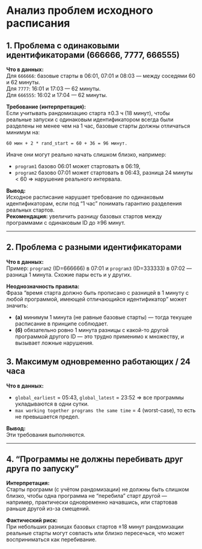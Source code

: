 # Анализ проблем исходного расписания

## 1. Проблема с одинаковыми идентификаторами (666666, 7777, 666555)

**Что в данных:**  
Для `666666`: базовые старты в 06:01, 07:01 и 08:03 — между соседями 60 и 62 минуты.  
Для `7777`: 16:01 и 17:03 — 62 минуты.  
Для `666555`: 16:02 и 17:04 — 62 минуты.

**Требование (интерпретация):**  
Если учитывать рандомизацию старта ±0.3 ч (18 минут), чтобы реальные запуски с одинаковым идентификатором всегда были разделены не менее чем на 1 час, базовые старты должны отличаться минимум на:

```
60 мин + 2 * rand_start = 60 + 36 = 96 минут.
```

Иначе они могут реально начать слишком близко, например:
- `program1` базово 06:01 может стартовать в 06:19,
- `program2` базово 07:01 может стартовать в 06:43,
разница 24 минуты < 60 ⇒ нарушение реального интервала.

**Вывод:**  
Исходное расписание нарушает требование по одинаковым идентификаторам, если под “1 час” понимать гарантию разделения реальных стартов.  
**Рекомендация:** увеличить разницу базовых стартов между программами с одинаковым ID до ≥96 минут.

---

## 2. Проблема с разными идентификаторами

**Что в данных:**  
Пример: `program2` (ID=666666) в 07:01 и `program3` (ID=333333) в 07:02 — разница 1 минута. Схожие пары есть и у других.

**Неоднозначность правила:**  
Фраза “время старта должно быть прописано с разницей в 1 минуту с любой программой, имеющей отличающийся идентификатор” может значить:
- **(а)** минимум 1 минута (не равные базовые старты) — тогда текущее расписание в принципе соблюдает.  
- **(б)** обязательно ровно 1 минута разницы с какой-то другой программой другого ID — это трудно применимо к множеству, и вызывает ложные нарушения.


## 3. Максимум одновременно работающих / 24 часа

**Что в данных:**  
- `global_earliest` = 05:43, `global_latest` = 23:52 ⇒ все программы укладываются в одни сутки.  
- `max working together programs the same time` = 4 (worst-case), то есть не превышается предел.

**Вывод:**  
Эти требования выполняются.

---

## 4. “Программы не должны перебивать друг друга по запуску”

**Интерпретация:**  
Cтарты программ (с учётом рандомизации) не должны быть слишком близко, чтобы одна программа не “перебила” старт другой — например, практически одновременно начавшись, или стартовав раньше другой из-за смещений.

**Фактический риск:**  
При небольших разницах базовых стартов ±18 минут рандомизации реальные старты могут совпасть или близко пересечься, что может восприниматься как перебивание.


